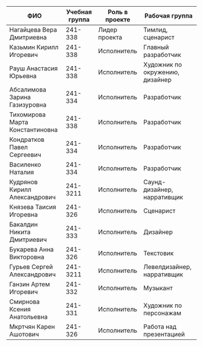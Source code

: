 | ФИО                          | Учебная группа | Роль в проекте                     | Рабочая группа                           |
|------------------------------|----------------|------------------------------------|------------------------------------------|
| Нагайцева Вера Дмитриевна     | 241-338        | Лидер проекта                     | Тимлид, сценарист                       |
| Казьмин Кирилл Игоревич       | 241-338        | Исполнитель                       | Главный разработчик                     |
| Рауш Анастасия Юрьевна        | 241-338        | Исполнитель                       | Художник по окружению, дизайнер         |
| Абсалимова Зарина Газизуровна | 241-334        | Исполнитель                       | Разработчик                             |
| Тихомирова Марта Константиновна | 241-338      | Исполнитель                       | Разработчик                             |
| Кондратков Павел Сергеевич    | 241-334        | Исполнитель                       | Разработчик                             |
| Василенко Наталия             | 241-334        | Исполнитель                       | Разработчик                             |
| Кудрянов Кирилл Александрович | 241-3211       | Исполнитель                       | Саунд-дизайнер, нарративщик             |
| Князева Таисия Игоревна       | 241-326        | Исполнитель                       | Сценарист                               |
| Бакалдин Никита Дмитриевич    | 241-333        | Исполнитель                       | Дизайнер                                |
| Букарева Анна Викторовна      | 241-326        | Исполнитель                       | Текстовик                               |
| Гурьев Сергей Александрович   | 241-3211       | Исполнитель                       | Левелдизайнер, нарративщик              |
| Ганзин Артем Игоревич         | 241-332        | Исполнитель                       | Музыкант                                |
| Смирнова Ксения Анатольевна   | 241-331        | Исполнитель                       | Художник по персонажам                  |
| Мкртчян Карен Ашотович       | 241-326        | Исполнитель                       | Работа над презентацией                 |
